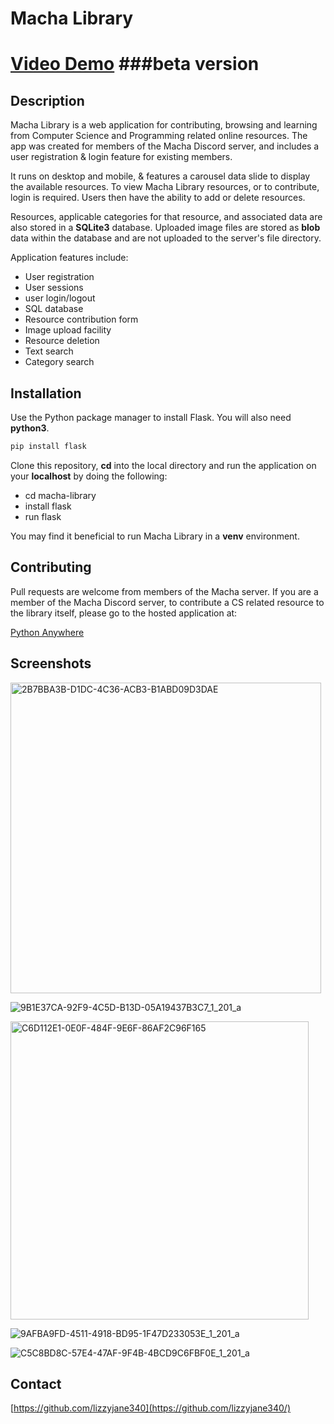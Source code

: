 # Macha Library

# [Video Demo](https://www.youtube.com/watch?v=puB21mO4Iws) ###beta version

## Description

Macha Library is a web application for contributing, browsing and learning from Computer Science and Programming related
online resources. The app was created for members of the Macha Discord server, and includes a user registration & login 
feature for existing members.

It runs on desktop and mobile, & features a carousel data slide to display the available resources. To view Macha Library 
resources, or to contribute, login is required. Users then have the ability to add or delete resources. 

Resources, applicable categories for that resource, and associated data are also stored in a **SQLite3** database. Uploaded 
image files are stored as **blob** data within the database and are not uploaded to the server's file directory.

Application features include:

- User registration
- User sessions
- user login/logout
- SQL database
- Resource contribution form
- Image upload facility
- Resource deletion 
- Text search
- Category search

## Installation

Use the Python package manager to install Flask. You will also need **python3**.

```bash
pip install flask
```

Clone this repository, **cd** into the local directory and run the application on your **localhost** by doing the following:

- cd macha-library
- install flask
- run flask

You may find it beneficial to run Macha Library in a **venv** environment.

## Contributing

Pull requests are welcome from members of the Macha server. If you are a member of the Macha Discord server, to contribute 
a CS related resource to the library itself, please go to the hosted application at:

[Python Anywhere](https://www.machalibrary.pythonanywhere.com/)

## Screenshots

<img width="497" alt="2B7BBA3B-D1DC-4C36-ACB3-B1ABD09D3DAE" src="https://user-images.githubusercontent.com/75592024/135724374-f5ec5f6b-d1bd-47da-8927-d75d34b0c322.png">

![9B1E37CA-92F9-4C5D-B13D-05A19437B3C7_1_201_a](https://user-images.githubusercontent.com/75592024/135724387-93ca9cca-ae6d-4ead-bf64-75d5d9b87f8c.jpeg)

<img width="477" alt="C6D112E1-0E0F-484F-9E6F-86AF2C96F165" src="https://user-images.githubusercontent.com/75592024/135724396-0bf02bb4-a10d-43ae-be3d-7726f8926190.png">

![9AFBA9FD-4511-4918-BD95-1F47D233053E_1_201_a](https://user-images.githubusercontent.com/75592024/135724409-246d5229-4ab0-4afe-bc3e-fc47f651c264.jpeg)

![C5C8BD8C-57E4-47AF-9F4B-4BCD9C6FBF0E_1_201_a](https://user-images.githubusercontent.com/75592024/135724434-c6c5dad8-0117-4bc3-935e-0f6fb6800205.jpeg)


## Contact

[https://github.com/lizzyjane340](https://github.com/lizzyjane340/)






